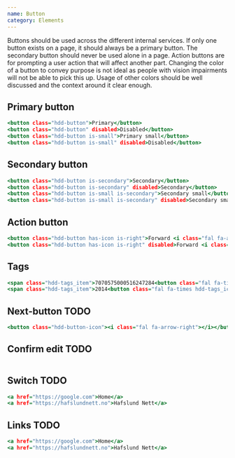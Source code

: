 ```yaml
---
name: Button
category: Elements
---
```


Buttons should be used across the different internal services. If only one button exists on a page, it should always be a primary button. The secondary button should never be used alone in a page. Action buttons are for prompting a user action that will affect another part. Changing the color of a button to convey purpose is not ideal as people with vision impairments will not be able to pick this up. Usage of other colors should be well discussed and the context around it clear enough.

## Primary button

```primary-button.html
<button class="hdd-button">Primary</button>
<button class="hdd-button" disabled>Disabled</button>
<button class="hdd-button is-small">Primary small</button>
<button class="hdd-button is-small" disabled>Disabled</button>
```

## Secondary button

```secondary-button.html
<button class="hdd-button is-secondary">Secondary</button>
<button class="hdd-button is-secondary" disabled>Secondary</button>
<button class="hdd-button is-small is-secondary">Secondary small</button>
<button class="hdd-button is-small is-secondary" disabled>Secondary small</button>
```

## Action button

```action-button.html
<button class="hdd-button has-icon is-right">Forward <i class="fal fa-arrow-right"></i></button>
<button class="hdd-button has-icon is-right" disabled>Forward <i class="fal fa-arrow-right"></i></button>
```

## Tags 

```tags.html
<span class="hdd-tags_item">7070575000516247284<button class="fal fa-times hdd-tags_icon" aria-label="Remove tag"></button></span>
<span class="hdd-tags_item">2014<button class="fal fa-times hdd-tags_icon" aria-label="Remove tag"></button></span>
```

## Next-button TODO

```next-button.html
<button class="hdd-button-icon"><i class="fal fa-arrow-right"></i></button>
```

## Confirm edit TODO

```confirm-edit.html

```

## Switch TODO

```switch.html
<a href="https://google.com">Home</a>
<a href="https://hafslundnett.no">Hafslund Nett</a>
```

## Links TODO

```links.html
<a href="https://google.com">Home</a>
<a href="https://hafslundnett.no">Hafslund Nett</a>
```